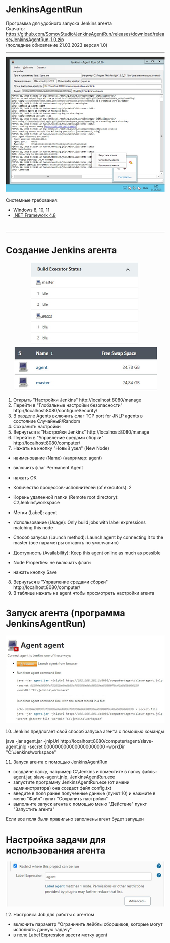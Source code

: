 # JenkinsAgentRun
Программа для удобного запуска Jenkins агента
<br>
Скачать: https://github.com/SomovStudio/JenkinsAgentRun/releases/download/release/JenkinsAgentRun-1.0.zip
<br>
(последнее обновление 21.03.2023 версия 1.0)
<hr>
<p align="center">
  <img src="https://github.com/SomovStudio/JenkinsAgentRun/blob/main/JenkinsAgentRun/JenkinsAgentRun/img/JenkinsAgentRun.png">
</p>

Системные требования: 
<br>
<ul>
	<li>Windows 8, 10, 11</li>
	<li><a href="https://dotnet.microsoft.com/download/dotnet-framework" target="_blank">.NET Framework 4.8</a></li>
</ul>
<br>
<hr>

Создание Jenkins агента
===============================================================
<p align="center">
  <img src="https://github.com/SomovStudio/JenkinsAgentRun/blob/main/JenkinsAgentRun/JenkinsAgentRun/img/builds.jpg">
  <img src="https://github.com/SomovStudio/JenkinsAgentRun/blob/main/JenkinsAgentRun/JenkinsAgentRun/img/nodes.jpg">
</p>

1. Открыть "Настройки Jenkins" http://localhost:8080/manage
2. Перейти в "Глобальные настройки безопасности" http://localhost:8080/configureSecurity/
3. В разделе Agents включить флаг TCP port for JNLP agents в состояние Случайный/Random
4. Сохранить настройки
5. Вернуться в "Настройки Jenkins" http://localhost:8080/manage
6. Перейти в "Управление средами сборки" http://localhost:8080/computer/
7. Нажать на кнопку "Новый узел" (New Node)
- наименование (Name) (например: agent)
- включить флаг Permanent Agent
- нажать ОК

- Количество процессов-исполнителей (of executors): 2
- Корень удаленной папки (Remote root directory): C:\Jenkins\workspace
- Метки (Label): agent
- Использование (Usage): Only build jobs with label expressions matching this node 
- Способ запуска (Launch method): Launch agent by connecting it to the master (все параметры оставить по умолчанию)
- Доступность (Availability): Keep this agent online as much as possible
- Node Properties: не включать флаги
- нажать кнопку Save

8. Вернуться в "Управление средами сборки" http://localhost:8080/computer/
9. В таблице нажать на agent чтобы просмотреть настройки агента


Запуск агента (программа JenkinsAgentRun)
===============================================================
<p align="center">
  <img src="https://github.com/SomovStudio/JenkinsAgentRun/blob/main/JenkinsAgentRun/JenkinsAgentRun/img/run.jpg">
</p>

10. Jenkins предлогает свой способ запуска агента с помощью команды

java -jar agent.jar -jnlpUrl http://localhost:8080/computer/agent/slave-agent.jnlp -secret 0000000000000000000000 -workDir "C:\Jenkins\workspace"


11. Запуск агента с помощью JenkinsAgentRun
- создайне папку, например C:\Jenkins и поместите в папку файлы: agent.jar, slave-agent.jnlp, JenkinsAgentRun.exe
- запустите программу JenkinsAgentRun.exe (от имени администратора) она создаст файл config.txt
- введите в поля ранее полученные данные (пункт 10) и нажмите в меню "Файл" пункт "Сохранить настройки"
- выполните запуск агента с помощью меню "Действие" пункт "Запустить агента"

Если все поля были правильно заполнены агент будет запущен


Настройка задачи для использования агента
===============================================================
<p align="center">
  <img src="https://github.com/SomovStudio/JenkinsAgentRun/blob/main/JenkinsAgentRun/JenkinsAgentRun/img/label.jpg">
</p>

12. Настройка Job для работы с агентом
- включить параметр "Ограничить лейблы сборщиков, которые могут исполнять данную задачу"
- в поле Label Expression ввести метку agent